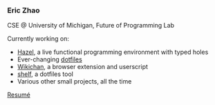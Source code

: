 ### Eric Zhao

CSE @ University of Michigan, Future of Programming Lab

Currently working on:
-   [Hazel](https://hazel.org), a live functional programming environment with typed holes
-   Ever-changing [dotfiles](https://github.com/mirryi/dotfiles)
-   [Wikichan](https://github.com/mirryi/wikichan), a browser extension and userscript
-   [shelf](https://github.com/mirryi/shelf), a dotfiles tool
-   Various other small projects, all the time

[Resumé](https://github.com/mirryi/resume/releases/download/latest/resume.pdf)
